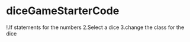 # diceGameStarterCode
!.If statements for the numbers
2.Select a dice
3.change the class for the dice 